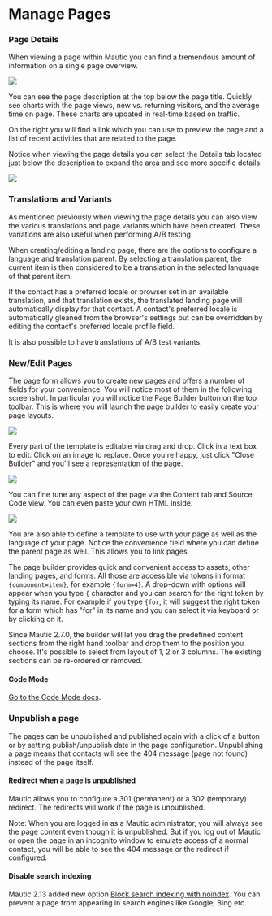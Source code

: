 # Manage Pages

### Page Details

When viewing a page within Mautic you can find a tremendous amount of information on a single page overview.

![](/pages/media/landing-page-overview.jpg)

You can see the page description at the top below the page title. Quickly see charts with the page views, new vs. returning visitors, and the average time on page. These charts are updated in real-time based on traffic.

On the right you will find a link which you can use to preview the page and a list of recent activities that are related to the page.

Notice when viewing the page details you can select the Details tab located just below the description to expand the area and see more specific details.

![](/pages/media/page-details.gif)

### Translations and Variants

As mentioned previously when viewing the page details you can also view the various translations and page variants which have been created. These variations are also useful when performing A/B testing.

When creating/editing a landing page, there are the options to configure a language and translation parent. By selecting a translation parent, the current item is then considered to be a translation in the selected language of that parent item. 

If the contact has a preferred locale or browser set in an available translation, and that translation exists, the translated landing page will automatically display for that contact. A contact's preferred locale is automatically gleaned from the browser's settings but can be overridden by editing the contact's preferred locale profile field.

It is also possible to have translations of A/B test variants.

### New/Edit Pages

The page form allows you to create new pages and offers a number of fields for your convenience. You will notice most of them in the following screenshot.  In particular you will notice the Page Builder button on the top toolbar. This is where you will launch the page builder to easily create your page layouts.

![](/pages/media/landingpage-1.jpg)

Every part of the template is editable via drag and drop.  Click in a text box to edit.  Click on an image to replace.  Once you're happy, just click "Close Builder" and you'll see a representation of the page.

![](/pages/media/landingpage-2.jpg)

You can fine tune any aspect of the page via the Content tab and Source Code view.  You can even paste your own HTML inside.

![](/pages/media/landingpage-3.jpg)

You are also able to define a template to use with your page as well as the language of your page. Notice the convenience field where you can define the parent page as well. This allows you to link pages.

The page builder provides quick and convenient access to assets, other landing pages, and forms. All those are accessible via tokens in format `{component=item}`, for example `{form=4}`. A drop-down with options will appear when you type `{` character and you can search for the right token by typing its name. For example if you type `{for`, it will suggest the right token for a form which has "for" in its name and you can select it via keyboard or by clicking on it.

Since Mautic 2.7.0, the builder will let you drag the predefined content sections from the right hand toolbar and drop them to the position you choose. It's possible to select from layout of 1, 2 or 3 columns. The existing sections can be re-ordered or removed.

#### Code Mode

[Go to the Code Mode docs](./../themes/code_mode.html).

### Unpublish a page

The pages can be unpublished and published again with a click of a button or by setting publish/unpublish date in the page configuration. Unpublishing a page means that contacts will see the 404 message (page not found) instead of the page itself.

#### Redirect when a page is unpublished

Mautic allows you to configure a 301 (permanent) or a 302 (temporary) redirect. The redirects will work if the page is unpublished.

Note: When you are logged in as a Mautic administrator, you will always see the page content even though it is unpublished. But if you log out of Mautic or open the page in an incognito window to emulate access of a normal contact, you will be able to see the 404 message or the redirect if configured.

#### Disable search indexing

Mautic 2.13 added new option [Block search indexing with noindex](https://support.google.com/webmasters/answer/93710?hl=en). You can prevent a page from appearing in search engines like Google, Bing etc.